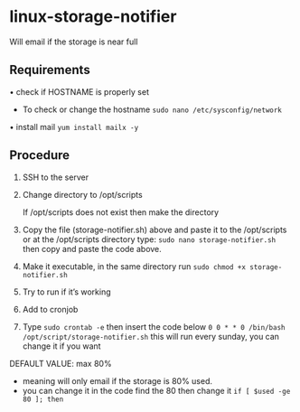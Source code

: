 # linux-storage-notifier
Will email if the storage is near full

## Requirements
• check if HOSTNAME is properly set
  - To check or change the hostname `sudo nano /etc/sysconfig/network`
  
• install mail `yum install mailx -y`

## Procedure
1. SSH to the server
2. Change directory to /opt/scripts

    If /opt/scripts does not exist then make the directory
    
3. Copy the file (storage-notifier.sh) above and paste it to the /opt/scripts 
or at the /opt/scripts directory type: `sudo nano storage-notifier.sh` then copy and paste the code above.
4. Make it executable, in the same directory run `sudo chmod +x storage-notifier.sh`
5. Try to run if it’s working
6. Add to cronjob
7. Type `sudo crontab -e` then insert the code below
  `0 0 * * 0 /bin/bash /opt/script/storage-notifier.sh`
  this will run every sunday, you can change it if you want
 
DEFAULT VALUE:
max 80% 
- meaning will only email if the storage is 80% used.
- you can change it in the code find the 80 then change it `if [ $used -ge 80 ]; then`
